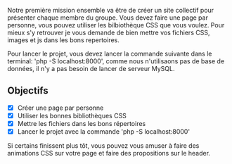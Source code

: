 Notre première mission ensemble va être de créer un site collectif pour présenter chaque membre du groupe. Vous devez faire une page par personne, vous pouvez utiliser les bilbiothèque CSS que vous voulez. Pour mieux s'y retrouver je vous demande de bien mettre vos fichiers CSS, images et js dans les bons repertoires.

Pour lancer le projet, vous devez lancer la commande suivante dans le terminal:
'php -S localhost:8000', comme nous n'utilisaons pas de base de données, il n'y a pas besoin de lancer de serveur MySQL.

## Objectifs

- [x] Créer une page par personne
- [x] Utiliser les bonnes bibliothèques CSS
- [x] Mettre les fichiers dans les bons répertoires
- [x] Lancer le projet avec la commande 'php -S localhost:8000'

Si certains finissent plus tôt, vous pouvez vous amuser à faire des animations CSS sur votre page et faire des propositions sur le header.

